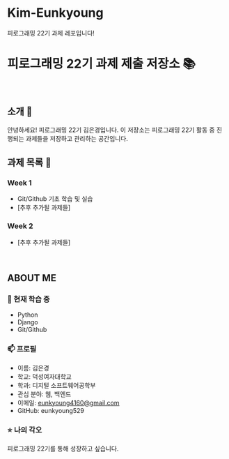 # Kim-Eunkyoung
피로그래밍 22기 과제 레포입니다!

# 피로그래밍 22기 과제 제출 저장소 📚
<br>

## 소개 🚀
안녕하세요! 피로그래밍 22기 김은경입니다.
이 저장소는 피로그래밍 22기 활동 중 진행되는 과제들을 저장하고 관리하는 공간입니다.
<br>

## 과제 목록 📕
### Week 1
- Git/Github 기초 학습 및 실습
- [추후 추가될 과제들]

### Week 2
- [추후 추가될 과제들]
<br>

## ABOUT ME
### 🌱 현재 학습 중
- Python
- Django
- Git/Github

### 📫 프로필
- 이름: 김은경
- 학교: 덕성여자대학교
- 학과: 디지털 소프트웨어공학부
- 관심 분야: 웹, 백엔드
- 이메일: eunkyoung4160@gmail.com
- GitHub: eunkyoung529

### ⭐ 나의 각오
피로그래밍 22기를 통해 성장하고 싶습니다.